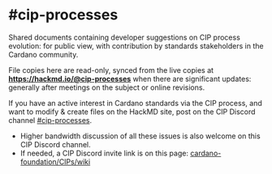 # #cip-processes

Shared documents containing developer suggestions on CIP process evolution: for public view, with contribution by standards stakeholders in the Cardano community.

File copies here are read-only, synced from the live copies at **https://hackmd.io/@cip-processes**
when there are significant updates: generally after meetings on the subject or online revisions.

If you have an active interest in Cardano standards via the CIP process, and want to modify & create files on the HackMD site, post on the CIP Discord channel [#cip-processes](https://discord.com/channels/971785110770831360/1375190972476035143).
* Higher bandwidth discussion of all these issues is also welcome on this CIP Discord channel.
* If needed, a CIP Discord invite link is on this page: [cardano-foundation/CIPs/wiki](https://github.com/cardano-foundation/CIPs/wiki)
